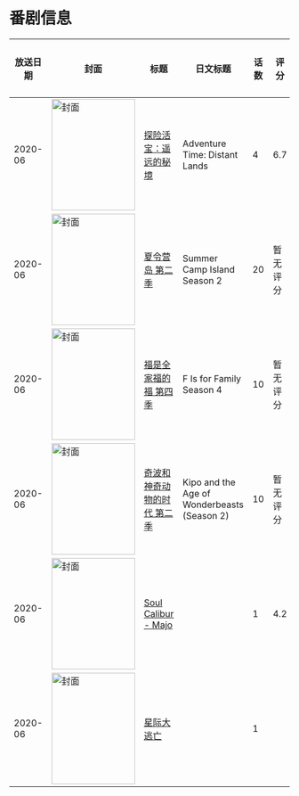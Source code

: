 # 番剧信息

|放送日期|封面|标题|日文标题|话数|评分|评分人数|
|---|---|---|---|---|---|---|
|2020-06|<img src="//lain.bgm.tv/pic/cover/c/90/f5/323433_6O0m2.jpg" alt="封面" style="width:150px;height:200px;object-fit:cover;">|[探险活宝：遥远的秘境](https://bangumi.tv/subject/323433)|Adventure Time: Distant Lands|4|6.7|22人评分|
|2020-06|<img src="//lain.bgm.tv/pic/cover/c/cc/2a/439332_L7Oo6.jpg" alt="封面" style="width:150px;height:200px;object-fit:cover;">|[夏令营岛 第二季](https://bangumi.tv/subject/439332)|Summer Camp Island Season 2|20|暂无评分|少于10人评分|
|2020-06|<img src="//lain.bgm.tv/pic/cover/c/b5/c3/313649_4ia4o.jpg" alt="封面" style="width:150px;height:200px;object-fit:cover;">|[福是全家福的福 第四季](https://bangumi.tv/subject/313649)|F Is for Family Season 4|10|暂无评分|少于10人评分|
|2020-06|<img src="//lain.bgm.tv/pic/cover/c/18/62/335726_QUS8S.jpg" alt="封面" style="width:150px;height:200px;object-fit:cover;">|[奇波和神奇动物的时代 第二季](https://bangumi.tv/subject/335726)|Kipo and the Age of Wonderbeasts (Season 2)|10|暂无评分|少于10人评分|
|2020-06|<img src="/img/no_icon_subject.png" alt="封面" style="width:150px;height:200px;object-fit:cover;">|[Soul Calibur - Majo](https://bangumi.tv/subject/308768)||1|4.2|15人评分|
|2020-06|<img src="//lain.bgm.tv/pic/cover/c/ac/d0/427132_nhliN.jpg" alt="封面" style="width:150px;height:200px;object-fit:cover;">|[星际大逃亡](https://bangumi.tv/subject/427132)||1|||
